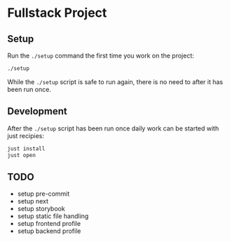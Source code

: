 # Fullstack Project

## Setup

Run the `./setup` command the first time you work on the project:

```sh
./setup
```

While the `./setup` script is safe to run again, there is no need to after it has been
run once.

## Development

After the `./setup` script has been run once daily work can be started with just
recipies:

```sh
just install
just open
```

## TODO

- setup pre-commit
- setup next
- setup storybook
- setup static file handling
- setup frontend profile
- setup backend profile
